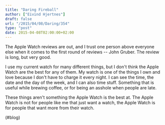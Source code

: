```yaml
---
title: "Daring Fireball"
author: ["Eivind Hjertnes"]
draft: false
url: "/2015/04/08/Daring/354"
type: "post"
date: 2015-04-08T02:00:00+02:00
---
```


The Apple Watch reviews are out, and I trust one person above everyone
else when it comes to the first round of reviews -- John Gruber. The
review is long, but very good.

I use my current watch for many different things, but I don't think the
Apple Watch are the best for any of them. My watch is one of the things
I own and love because I don't have to charge it every night. I can see
the time, the date and the day of the week, and I can also time stuff.
Something that is useful while brewing coffee, or for being an asshole
when people are late.

These things aren't something the Apple Watch is the best at. The Apple
Watch is not for people like me that just want a watch, the Apple Watch
is for people that want more from their watch.

(#blog)
